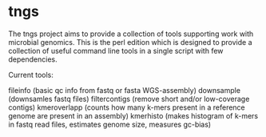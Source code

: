 # tngs

The tngs project aims to provide a collection of tools supporting work with microbial genomics. This is the perl edition which is designed to provide a collection of useful command line tools in a single script with few dependencies. 

Current tools:

fileinfo  (basic qc info from fastq or fasta WGS-assembly)
downsample (downsamles fastq files)
filtercontigs (remove short and/or low-coverage contigs)
kmeroverlapp (counts how many k-mers present in a reference genome are present in an assembly)
kmerhisto (makes histogram of k-mers in fastq read files, estimates genome size, measures gc-bias)
